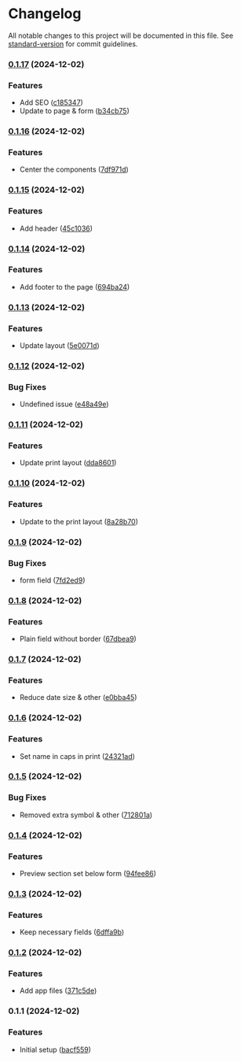 # Changelog

All notable changes to this project will be documented in this file. See [standard-version](https://github.com/conventional-changelog/standard-version) for commit guidelines.

### [0.1.17](https://github.com/neil-jay/cheque-printing-system/compare/v0.1.16...v0.1.17) (2024-12-02)


### Features

* Add SEO ([c185347](https://github.com/neil-jay/cheque-printing-system/commit/c1853479a91aaf4159c18ac25968b0aac2e02c12))
* Update to page & form ([b34cb75](https://github.com/neil-jay/cheque-printing-system/commit/b34cb75a51afa777391055ea077195e5aadb1d42))

### [0.1.16](https://github.com/neil-jay/cheque-printing-system/compare/v0.1.15...v0.1.16) (2024-12-02)


### Features

* Center the components ([7df971d](https://github.com/neil-jay/cheque-printing-system/commit/7df971d058a65df20f66cc623d9be15f3a43c72c))

### [0.1.15](https://github.com/neil-jay/cheque-printing-system/compare/v0.1.14...v0.1.15) (2024-12-02)


### Features

* Add header ([45c1036](https://github.com/neil-jay/cheque-printing-system/commit/45c103686005f018752695fa3e347dedb1837c99))

### [0.1.14](https://github.com/neil-jay/cheque-printing-system/compare/v0.1.13...v0.1.14) (2024-12-02)


### Features

* Add footer to the page ([694ba24](https://github.com/neil-jay/cheque-printing-system/commit/694ba24ec1bb1aa47db583634d3c266d624cad9a))

### [0.1.13](https://github.com/neil-jay/cheque-printing-system/compare/v0.1.12...v0.1.13) (2024-12-02)


### Features

* Update layout ([5e0071d](https://github.com/neil-jay/cheque-printing-system/commit/5e0071d6c4825fc32b829c57bc3c71600f8ad247))

### [0.1.12](https://github.com/neil-jay/cheque-printing-system/compare/v0.1.11...v0.1.12) (2024-12-02)


### Bug Fixes

* Undefined issue ([e48a49e](https://github.com/neil-jay/cheque-printing-system/commit/e48a49eccd37bd90a214eafa1d7041f67a3647a6))

### [0.1.11](https://github.com/neil-jay/cheque-printing-system/compare/v0.1.10...v0.1.11) (2024-12-02)


### Features

* Update print layout ([dda8601](https://github.com/neil-jay/cheque-printing-system/commit/dda860108777c65f7a62d0721e757c8100d8ee84))

### [0.1.10](https://github.com/neil-jay/cheque-printing-system/compare/v0.1.9...v0.1.10) (2024-12-02)


### Features

* Update to the print layout ([8a28b70](https://github.com/neil-jay/cheque-printing-system/commit/8a28b70f1a148bf2d14d0e5a5427660ecba6ecbe))

### [0.1.9](https://github.com/neil-jay/cheque-printing-system/compare/v0.1.8...v0.1.9) (2024-12-02)


### Bug Fixes

* form field ([7fd2ed9](https://github.com/neil-jay/cheque-printing-system/commit/7fd2ed9657b26534997289ab3fdf97e35ba82322))

### [0.1.8](https://github.com/neil-jay/cheque-printing-system/compare/v0.1.7...v0.1.8) (2024-12-02)


### Features

* Plain field without border ([67dbea9](https://github.com/neil-jay/cheque-printing-system/commit/67dbea9873afc4ccc16a8e312d26a66fb4866e0b))

### [0.1.7](https://github.com/neil-jay/cheque-printing-system/compare/v0.1.6...v0.1.7) (2024-12-02)


### Features

* Reduce date size & other ([e0bba45](https://github.com/neil-jay/cheque-printing-system/commit/e0bba45635ea11184a2f2e984d184c64589a1f57))

### [0.1.6](https://github.com/neil-jay/cheque-printing-system/compare/v0.1.5...v0.1.6) (2024-12-02)


### Features

* Set name in caps in print ([24321ad](https://github.com/neil-jay/cheque-printing-system/commit/24321ad58cf58433a0a4f57ec7c0458ff4efaf21))

### [0.1.5](https://github.com/neil-jay/cheque-printing-system/compare/v0.1.4...v0.1.5) (2024-12-02)


### Bug Fixes

* Removed extra symbol & other ([712801a](https://github.com/neil-jay/cheque-printing-system/commit/712801a0452297c70acbbd9e56d0c087d43342d1))

### [0.1.4](https://github.com/neil-jay/cheque-printing-system/compare/v0.1.3...v0.1.4) (2024-12-02)


### Features

* Preview section set below form ([94fee86](https://github.com/neil-jay/cheque-printing-system/commit/94fee8662dd9aa757d96c6c6f944fa0d1c2fbfd6))

### [0.1.3](https://github.com/neil-jay/cheque-printing-system/compare/v0.1.2...v0.1.3) (2024-12-02)


### Features

* Keep necessary fields ([6dffa9b](https://github.com/neil-jay/cheque-printing-system/commit/6dffa9be02a885011ad4861ce6312417574b4e5d))

### [0.1.2](https://github.com/neil-jay/cheque-printing-system/compare/v0.1.1...v0.1.2) (2024-12-02)


### Features

* Add app files ([371c5de](https://github.com/neil-jay/cheque-printing-system/commit/371c5de71ac9ac57236e2f457af73aa46f944010))

### 0.1.1 (2024-12-02)


### Features

* Initial setup ([bacf559](https://github.com/neil-jay/cheque-printing-system/commit/bacf559c17e5c9851f84064407e3de7ab94ee980))
